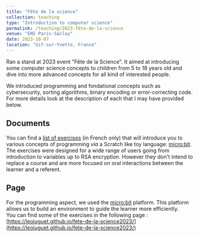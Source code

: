 ```yaml
---
title: "Fête de la science"
collection: teaching
type: "Introduction to computer science"
permalink: /teaching/2023-fête-de-la-science
venue: "ENS Paris-Saclay"
date: 2023-10-07
location: "Gif-sur-Yvette, France"
---
```


Ran a stand at 2023 event "Fête de la Science". It aimed at introducing some computer science concepts to children from 5 to 18 years old and dive into more advanced concepts for all kind of interested people.

We introduced programming and fondational concepts such as cybersecurity, sorting algorithms, binary encoding or error-correcting code. For more details look at the description of each that I may have provided below.

Documents
------
You can find a [list of exercises](https://perso.crans.org/tjester/fete_de_la_science/F%c3%aate_des_sciences_microbit.pdf) (in French only) that will introduce you to various concepts of programming _via_ a Scratch like toy language: [micro:bit](https://makecode.microbit.org/). The exercises were designed for a wide range of users going from introduction to variables up to RSA encryption. However they don't intend to replace a course and are more focused on oral interactions between the learner and a referent.

Page
------
For the programming aspect, we used the [micro:bit](https://makecode.microbit.org/) platform. This platform allows us to build an environment to guide the learner more efficiently. </br>
You can find some of the exercises in the following page : [https://leojuguet.github.io/fete-de-la-science2023/](https://leojuguet.github.io/fete-de-la-science2023/)
